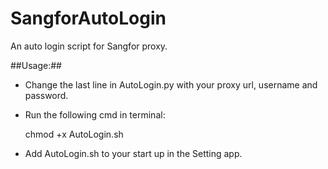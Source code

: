 SangforAutoLogin
================
An auto login script for Sangfor proxy.

##Usage:##

* Change the last line in AutoLogin.py with your proxy url, username and password.
* Run the following cmd in terminal:

	chmod +x AutoLogin.sh 
* Add AutoLogin.sh to your start up in the Setting app.

